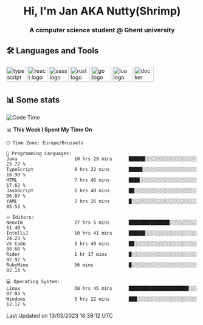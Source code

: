 <h1 align="center">Hi, I'm Jan AKA Nutty(Shrimp)</h1>
<h3 align="center">A computer science student @ Ghent university</h3>

<h2 align="left">🛠️ Languages and Tools</h2>

###

<div align="left">
  <img src="https://cdn.jsdelivr.net/gh/devicons/devicon/icons/typescript/typescript-original.svg" height="40" width="52" alt="typescript logo"  />
  <img src="https://cdn.jsdelivr.net/gh/devicons/devicon/icons/react/react-original.svg" height="40" width="52" alt="react logo"  />
  <img src="https://cdn.jsdelivr.net/gh/devicons/devicon/icons/sass/sass-original.svg" height="40" width="52" alt="sass logo"  />
  <img src="https://cdn.jsdelivr.net/gh/devicons/devicon/icons/rust/rust-plain.svg" height="40" width="52" alt="rust logo"  />
  <img src="https://cdn.jsdelivr.net/gh/devicons/devicon/icons/go/go-original.svg" height="40" width="52" alt="go logo"  />
  <img src="https://cdn.jsdelivr.net/gh/devicons/devicon/icons/lua/lua-original.svg" height="40" width="52" alt="lua logo"  />
  <img src="https://cdn.jsdelivr.net/gh/devicons/devicon/icons/docker/docker-original.svg" height="40" width="52" alt="docker logo"  />
</div>

<h2>📊 Some stats</h2>

<!--START_SECTION:waka-->
![Code Time](http://img.shields.io/badge/Code%20Time-2%2C807%20hrs%2048%20mins-blue)

📊 **This Week I Spent My Time On** 

```text
🕑︎ Time Zone: Europe/Brussels

💬 Programming Languages: 
Java                     10 hrs 29 mins      ██████░░░░░░░░░░░░░░░░░░░   23.77 % 
TypeScript               8 hrs 22 mins       █████░░░░░░░░░░░░░░░░░░░░   18.99 % 
HTML                     7 hrs 46 mins       ████░░░░░░░░░░░░░░░░░░░░░   17.62 % 
JavaScript               2 hrs 40 mins       ██░░░░░░░░░░░░░░░░░░░░░░░   06.07 % 
YAML                     2 hrs 26 mins       █░░░░░░░░░░░░░░░░░░░░░░░░   05.53 % 

🔥 Editors: 
Neovim                   27 hrs 5 mins       ███████████████░░░░░░░░░░   61.40 % 
IntelliJ                 10 hrs 41 mins      ██████░░░░░░░░░░░░░░░░░░░   24.23 % 
VS Code                  3 hrs 49 mins       ██░░░░░░░░░░░░░░░░░░░░░░░   08.66 % 
Rider                    1 hr 17 mins        █░░░░░░░░░░░░░░░░░░░░░░░░   02.92 % 
RubyMine                 56 mins             █░░░░░░░░░░░░░░░░░░░░░░░░   02.13 % 

💻 Operating System: 
Linux                    38 hrs 45 mins      ██████████████████████░░░   87.83 % 
Windows                  5 hrs 22 mins       ███░░░░░░░░░░░░░░░░░░░░░░   12.17 % 
```


 Last Updated on 13/03/2023 18:39:12 UTC
<!--END_SECTION:waka-->
